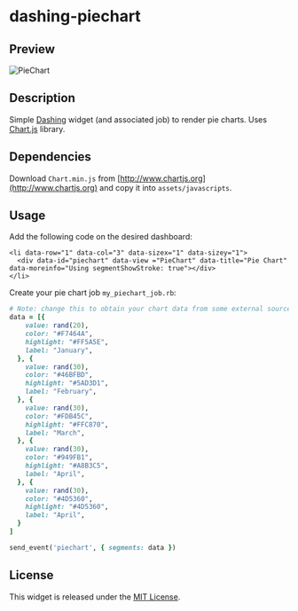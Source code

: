 # dashing-piechart

## Preview

![PieChart](https://raw.githubusercontent.com/wiki/jorgemorgado/dashing-piechart/piechart.png)

## Description

Simple [Dashing](http://shopify.github.com/dashing) widget (and associated job)
to render pie charts. Uses [Chart.js](http://www.chartjs.org/) library.

## Dependencies

Download `Chart.min.js` from [http://www.chartjs.org](http://www.chartjs.org)
and copy it into `assets/javascripts`.

## Usage

Add the following code on the desired dashboard:

```erb
<li data-row="1" data-col="3" data-sizex="1" data-sizey="1">
  <div data-id="piechart" data-view ="PieChart" data-title="Pie Chart" data-moreinfo="Using segmentShowStroke: true"></div>
</li>
```

Create your pie chart job `my_piechart_job.rb`:

```ruby
# Note: change this to obtain your chart data from some external source
data = [{
    value: rand(20),
    color: "#F7464A",
    highlight: "#FF5A5E",
    label: "January",
  }, {
    value: rand(30),
    color: "#46BFBD",
    highlight: "#5AD3D1",
    label: "February",
  }, {
    value: rand(30),
    color: "#FDB45C",
    highlight: "#FFC870",
    label: "March",
  }, {
    value: rand(30),
    color: "#949FB1",
    highlight: "#A8B3C5",
    label: "April",
  }, {
    value: rand(30),
    color: "#4D5360",
    highlight: "#4D5360",
    label: "April",
  }
]

send_event('piechart', { segments: data })
```

## License

This widget is released under the [MIT License](http://www.opensource.org/licenses/MIT).

